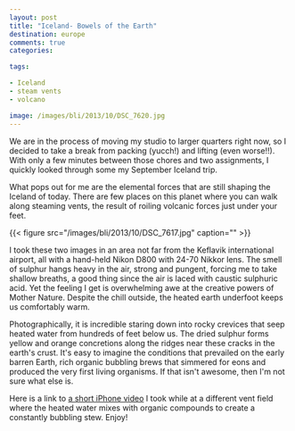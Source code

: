 ```yaml
---
layout: post
title: "Iceland- Bowels of the Earth"
destination: europe
comments: true
categories:

tags:

- Iceland
- steam vents
- volcano

image: /images/bli/2013/10/DSC_7620.jpg
---
```


We are in the process of moving my studio to larger quarters right now, so I decided to take a break from packing (yucch!) and lifting (even worse!!). With only a few minutes between those chores and two assignments, I quickly looked through some my September Iceland trip.    

<!--more-->

What pops out for me are the elemental forces that are still shaping the Iceland of today. There are few places on this planet where you can walk along steaming vents, the result of roiling volcanic forces just under your feet. 

{{< figure src="/images/bli/2013/10/DSC_7617.jpg" caption="" >}}

I took these two images in an area not far from the Keflavik international airport, all with a hand-held Nikon D800 with 24-70 Nikkor lens. The smell of sulphur hangs heavy in the air, strong and pungent, forcing me to take shallow breaths, a good thing since the air is laced with caustic sulphuric acid. Yet the feeling I get is overwhelming awe at the creative powers of Mother Nature. Despite the chill outside, the heated earth underfoot keeps us comfortably warm. 

Photographically, it is incredible staring down into rocky crevices that seep heated water from hundreds of feet below us. The dried sulphur forms yellow and orange concretions along the ridges near these cracks in the earth's crust. It's easy to imagine the conditions that prevailed on the early barren Earth, rich organic bubbling brews that simmered for eons and produced the very first living organisms. If that isn't awesome, then I'm not sure what else is. 

Here is a link to [a short iPhone video](http://youtu.be/ZqHO_NqlY-Q) I took while at a different vent field where the heated water mixes with organic compounds to create a constantly bubbling stew. Enjoy!

 